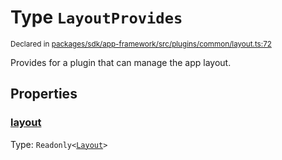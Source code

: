 # Type `LayoutProvides`
<sub>Declared in [packages/sdk/app-framework/src/plugins/common/layout.ts:72](https://github.com/dxos/dxos/blob/d7adf231c/packages/sdk/app-framework/src/plugins/common/layout.ts#L72)</sub>


Provides for a plugin that can manage the app layout.

## Properties
### [layout](https://github.com/dxos/dxos/blob/d7adf231c/packages/sdk/app-framework/src/plugins/common/layout.ts#L73)
Type: <code>Readonly&lt;[Layout](/api/@dxos/app-framework/types/Layout)&gt;</code>





